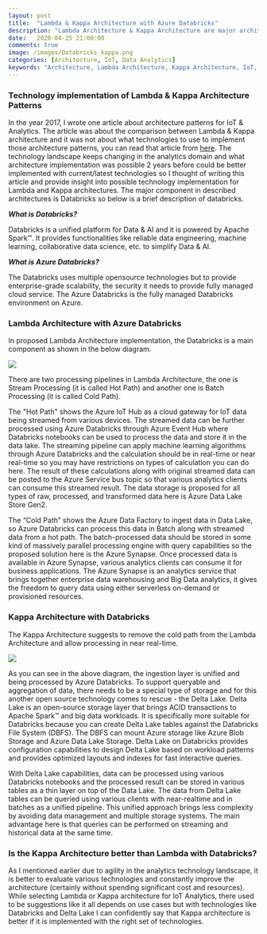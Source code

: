 ```yaml
---
layout: post
title:  "Lambda & Kappa Architecture with Azure Databricks"
description: "Lambda Architecture & Kappa Architecture are major architecture patterns used in IoT for analytics."
date:   2020-04-25 21:00:00
comments: true
image: /images/Databricks_kappa.png
categories: [Architecture, IoT, Data Analytics]
keywords: "Architecture, Lambda Architecture, Kappa Architecture, IoT, Analytics, Databricks"
---
```

<h3>Technology implementation of Lambda & Kappa Architecture Patterns</h3>

In the year 2017, I wrote one article about architecture patterns for IoT & Analytics. The article was about the comparison between Lambda & Kappa architecture and it was not about what technologies to use to implement those architecture patterns, you can read that article from [here][iotarchitecture]. The technology landscape keeps changing in the analytics domain and what architecture implementation was possible 2 years before could be better implemented with current/latest technologies so I thought of writing this article and provide insight into possible technology implementation for Lambda and Kappa architectures. The major component in described architectures is Databricks so below is a brief description of databricks.

**_What is Databricks?_**

Databricks is a unified platform for Data & AI and it is powered by Apache Spark™. It provides functionalities like reliable data engineering, machine learning, collaborative data science, etc. to simplify Data & AI.

**_What is Azure Databricks?_**

The Databricks uses multiple opensource technologies but to provide enterprise-grade scalability, the security it needs to provide fully managed cloud service. The Azure Databricks is the fully managed Databricks environment on Azure.  

<h3>Lambda Architecture with Azure Databricks</h3>

In proposed Lambda Architecture implementation, the Databricks is a main component as shown in the below diagram.

<image src="/images/Databricks_Lambda.png"></image>

There are two processing pipelines in Lambda Architecture, the one is Stream Processing (it is called Hot Path) and another one is Batch Processing (it is called Cold Path). 

The "Hot Path" shows the Azure IoT Hub as a cloud gateway for IoT data being streamed from various devices. The streamed data can be further processed using Azure Databricks through Azure Event Hub where Databricks notebooks can be used to process the data and store it in the data lake. The streaming pipeline can apply machine learning algorithms through Azure Databricks and the calculation should be in real-time or near real-time so you may have restrictions on types of calculation you can do here. The result of these calculations along with original streamed data can be posted to the Azure Service bus topic so that various analytics clients can consume this streamed result. The data storage is proposed for all types of raw, processed, and transformed data here is Azure Data Lake Store Gen2.

The “Cold Path” shows the Azure Data Factory to ingest data in Data Lake, so Azure Databricks can process this data in Batch along with streamed data from a hot path. The batch-processed data should be stored in some kind of massively parallel processing engine with query capabilities so the proposed solution here is the Azure Synapse. Once processed data is available in Azure Synapse, various analytics clients can consume it for business applications. The Azure Synapse is an analytics service that brings together enterprise data warehousing and Big Data analytics, it gives the freedom to query data using either serverless on-demand or provisioned resources.

<h3>Kappa Architecture with Databricks</h3>

The Kappa Architecture suggests to remove the cold path from the Lambda Architecture and allow processing in near real-time. 

<image src="/images/Databricks_kappa.png"></image>

As you can see in the above diagram, the ingestion layer is unified and being processed by Azure Databricks. To support queryable and aggregation of data, there needs to be a special type of storage and for this another open source technology comes to rescue - the Delta Lake. Delta Lake is an open-source storage layer that brings ACID
transactions to Apache Spark™ and big data workloads. It is specifically more suitable for Databricks because you can create Delta Lake tables against the Databricks File System (DBFS). The DBFS can mount Azure storage like Azure Blob Storage and Azure Data Lake Storage. Delta Lake on Databricks provides configuration capabilities to design Delta Lake based on workload patterns and provides optimized layouts and indexes for fast interactive queries.

With Delta Lake capabilities, data can be processed using various Databricks notebooks and the processed result can be stored in various tables as a thin layer on top of the Data Lake. The data from Delta Lake tables can be queried using various clients with near-realtime and in batches as a unified pipeline. This unified approach brings less complexity by avoiding data management and multiple storage systems. The main advantage here is that queries can be performed on streaming and historical data at the same time.

<h3>Is the Kappa Architecture better than Lambda with Databricks?</h3>

As I mentioned earlier due to agility in the analytics technology landscape, it is better to evaluate various technologies and constantly improve the architecture (certainly without spending significant cost and resources). While selecting Lambda or Kappa architecture for IoT Analytics, there used to be suggestions like it all depends on use cases but with technologies like Databricks and Delta Lake I can confidently say that Kappa architecture is better if it is implemented with the right set of technologies. 

[iotarchitecture]: /blog/2017/lambda-architecture-vs-kappa-architecture-in-IOT/
